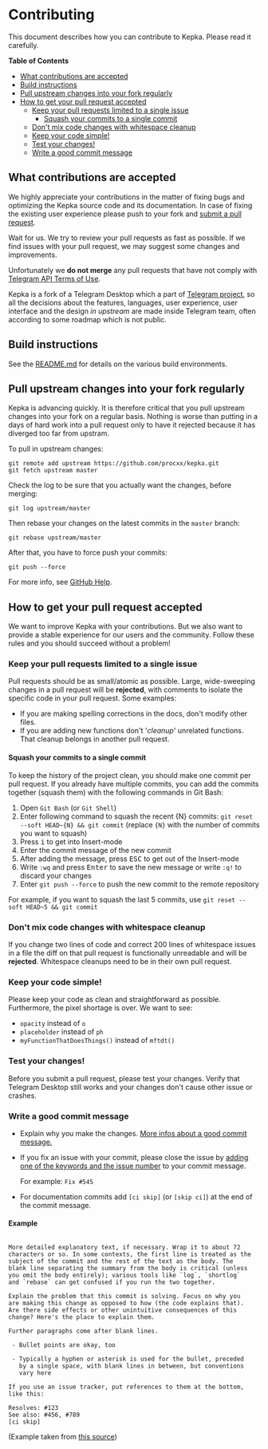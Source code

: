 # Contributing

This document describes how you can contribute to Kepka. Please read it carefully.

**Table of Contents**

* [What contributions are accepted](#what-contributions-are-accepted)
* [Build instructions](#build-instructions)
* [Pull upstream changes into your fork regularly](#pull-upstream-changes-into-your-fork-regularly)
* [How to get your pull request accepted](#how-to-get-your-pull-request-accepted)
  * [Keep your pull requests limited to a single issue](#keep-your-pull-requests-limited-to-a-single-issue)
    * [Squash your commits to a single commit](#squash-your-commits-to-a-single-commit)
  * [Don't mix code changes with whitespace cleanup](#dont-mix-code-changes-with-whitespace-cleanup)
  * [Keep your code simple!](#keep-your-code-simple)
  * [Test your changes!](#test-your-changes)
  * [Write a good commit message](#write-a-good-commit-message)

## What contributions are accepted

We highly appreciate your contributions in the matter of fixing bugs and optimizing the Kepka source code and its documentation. In case of fixing the existing user experience please push to your fork and [submit a pull request][pr].

Wait for us. We try to review your pull requests as fast as possible.
If we find issues with your pull request, we may suggest some changes and improvements.

Unfortunately we **do not merge** any pull requests that have not comply with [Telegram API Terms of Use][api-tos].

Kepka is a fork of a Telegram Desktop which a part of [Telegram project][telegram], so all the decisions about the features, languages, user experience, user interface and the design *in upstream* are made inside Telegram team, often according to some roadmap which is not public.

## Build instructions

See the [README.md][build_instructions] for details on the various build
environments.

## Pull upstream changes into your fork regularly

Kepka is advancing quickly. It is therefore critical that you pull upstream changes into your fork on a regular basis. Nothing is worse than putting in a days of hard work into a pull request only to have it rejected because it has diverged too far from upstram.

To pull in upstream changes:

    git remote add upstream https://github.com/procxx/kepka.git
    git fetch upstream master

Check the log to be sure that you actually want the changes, before merging:

    git log upstream/master

Then rebase your changes on the latest commits in the `master` branch:

    git rebase upstream/master

After that, you have to force push your commits:

    git push --force

For more info, see [GitHub Help][help_fork_repo].

## How to get your pull request accepted

We want to improve Kepka with your contributions. But we also want to provide a stable experience for our users and the community. Follow these rules and you should succeed without a problem!

### Keep your pull requests limited to a single issue

Pull requests should be as small/atomic as possible. Large, wide-sweeping changes in a pull request will be **rejected**, with comments to isolate the specific code in your pull request. Some examples:

* If you are making spelling corrections in the docs, don't modify other files.
* If you are adding new functions don't '*cleanup*' unrelated functions. That cleanup belongs in another pull request.

#### Squash your commits to a single commit

To keep the history of the project clean, you should make one commit per pull request.
If you already have multiple commits, you can add the commits together (squash them) with the following commands in Git Bash:

1. Open `Git Bash` (or `Git Shell`)
2. Enter following command to squash the recent {N} commits: `git reset --soft HEAD~{N} && git commit` (replace `{N}` with the number of commits you want to squash)
3. Press <kbd>i</kbd> to get into Insert-mode
4. Enter the commit message of the new commit
5. After adding the message, press <kbd>ESC</kbd> to get out of the Insert-mode
6. Write `:wq` and press <kbd>Enter</kbd> to save the new message or write `:q!` to discard your changes
7. Enter `git push --force` to push the new commit to the remote repository

For example, if you want to squash the last 5 commits, use `git reset --soft HEAD~5 && git commit`

### Don't mix code changes with whitespace cleanup

If you change two lines of code and correct 200 lines of whitespace issues in a file the diff on that pull request is functionally unreadable and will be **rejected**. Whitespace cleanups need to be in their own pull request.

### Keep your code simple!

Please keep your code as clean and straightforward as possible.
Furthermore, the pixel shortage is over. We want to see:

* `opacity` instead of `o`
* `placeholder` instead of `ph`
* `myFunctionThatDoesThings()` instead of `mftdt()`

### Test your changes!

Before you submit a pull request, please test your changes. Verify that Telegram Desktop still works and your changes don't cause other issue or crashes.

### Write a good commit message

* Explain why you make the changes. [More infos about a good commit message.][commit_message]

* If you fix an issue with your commit, please close the issue by [adding one of the keywords and the issue number][closing-issues-via-commit-messages] to your commit message.

  For example: `Fix #545`

* For documentation commits add `[ci skip]` (or `[skip ci]`) at the end of the commit message.

#### Example

```Summarize changes in around 50 characters or less

More detailed explanatory text, if necessary. Wrap it to about 72
characters or so. In some contexts, the first line is treated as the
subject of the commit and the rest of the text as the body. The
blank line separating the summary from the body is critical (unless
you omit the body entirely); various tools like `log`, `shortlog`
and `rebase` can get confused if you run the two together.

Explain the problem that this commit is solving. Focus on why you
are making this change as opposed to how (the code explains that).
Are there side effects or other unintuitive consequences of this
change? Here's the place to explain them.

Further paragraphs come after blank lines.

 - Bullet points are okay, too

 - Typically a hyphen or asterisk is used for the bullet, preceded
   by a single space, with blank lines in between, but conventions
   vary here

If you use an issue tracker, put references to them at the bottom,
like this:

Resolves: #123
See also: #456, #789
[ci skip]
```

(Example taken from [this source][commit_message_2])


[//]: # (LINKS)
[procxx]: https://procxx.github.io/
[telegram]: https://telegram.org/
[help_fork_repo]: https://help.github.com/articles/fork-a-repo/
[help_change_commit_message]: https://help.github.com/articles/changing-a-commit-message/
[commit_message]: http://tbaggery.com/2008/04/19/a-note-about-git-commit-messages.html
[commit_message_2]: https://chris.beams.io/posts/git-commit/
[pr]: https://github.com/telegramdesktop/tdesktop/compare
[build_instructions]: https://github.com/telegramdesktop/tdesktop/blob/master/README.md#build-instructions
[closing-issues-via-commit-messages]: https://help.github.com/articles/closing-issues-via-commit-messages/
[api-tos]: https://core.telegram.org/api/terms
